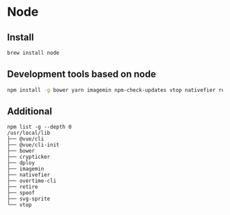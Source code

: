 
# Node

## Install

```bash
brew install node
```

## Development tools based on node

```bash
npm install -g bower yarn imagemin npm-check-updates vtop nativefier retire
```

## Additional

```
npm list -g --depth 0          
/usr/local/lib
├── @vue/cli
├── @vue/cli-init
├── bower
├── crypticker
├── dploy
├── imagemin
├── nativefier
├── overtime-cli
├── retire
├── spoof
├── svg-sprite
└── vtop
```

